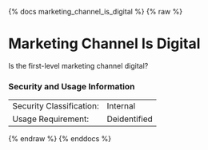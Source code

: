 {% docs marketing_channel_is_digital %}
{% raw %}

# Marketing Channel Is Digital

Is the first-level marketing channel digital?

### Security and Usage Information
|    |    |
|---|---|
|Security Classification:| Internal |
|Usage Requirement:| Deidentified |

{% endraw %}
{% enddocs %}